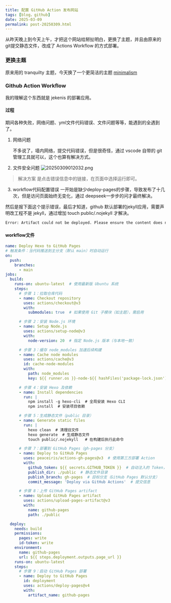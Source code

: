```yaml
---
title: 配置 GitHub Action 发布网站
tags: [blog，github]
date: 2025-03-09
permalink: post-20250309.html
---
```


从昨天晚上到今天上午，才把这个网站给掰扯明白，更换了主题，并且由原来的git提交静态文件，改成了 Actions Workflow 的方式部署。

### 更换主题

原来用的 tranquilty 主题，今天换了一个更简洁的主题
[minimalism](https://minimalism.codeover.cn/docs/introduction)

### Github Action Workflow
我的理解这个东西就是 jekenis 的部署应用。

#### 过程
期间各种失败，网络问题、yml文件代码错误、文件问题等等，能遇到的全遇到了。

1. 网络问题

   不多说了，墙内网络，提交代码错误，但是很奇怪，通过 vscode 自带的 git 管理工具就可以，这个也算有解决方式。


2. 文件安全问题
![20250309012032.png](https://s2.loli.net/2025/03/09/i3MPKDIrta8CTgO.png)

> 解决方案 是点击错误信息中的链接，在页面中选择运行即可。

3. workflow代码配置错误
一开始是缺少deploy-pages的步骤，导致发布了十几次，但是访问页面始终无变化，通过 deepseek一步步的问才最终解决。

然后是报下面这个提示错误，最后才知道，github 默认部署的jekyll应用，需要声明改工程不是 jekyll，通过增加 touch public/.nojekyll 才解决。

``` bash
Error: Artifact could not be deployed. Please ensure the content does not contain any hard links, symlinks and total size is less than 10GB.
```

#### workflow文件
``` yml
name: Deploy Hexo to GitHub Pages
# 触发条件：当代码推送到主分支（默认 main）时自动运行
on:
  push:
    branches:
      - main
jobs:
  build:
    runs-on: ubuntu-latest  # 使用最新版 Ubuntu 系统
    steps:
      # 步骤 1：拉取仓库代码
      - name: Checkout repository
        uses: actions/checkout@v3
        with:
          submodules: true  # 如果使用 Git 子模块（如主题），需启用

      # 步骤 2：安装 Node.js 环境
      - name: Setup Node.js
        uses: actions/setup-node@v3
        with:
          node-version: 20  # 指定 Node.js 版本（与本地一致）

      # 步骤 3：缓存 node_modules 加速后续构建
      - name: Cache node modules
        uses: actions/cache@v3
        id: cache-node-modules
        with:
          path: node_modules
          key: ${{ runner.os }}-node-${{ hashFiles('package-lock.json') }}

      # 步骤 4：安装 Hexo 及依赖
      - name: Install dependencies
        run: |
          npm install -g hexo-cli  # 全局安装 Hexo CLI
          npm install  # 安装项目依赖

      # 步骤 5：生成静态文件（public 目录）
      - name: Generate static files
        run: |
          hexo clean  # 清理旧文件
          hexo generate  # 生成静态文件
          touch public/.nojekyll   # 在构建后执行此命令

      # 步骤 7：部署到 GitHub Pages（gh-pages 分支）
      - name: Deploy to GitHub Pages
        uses: peaceiris/actions-gh-pages@v3  # 使用第三方部署 Action
        with:
          github_token: ${{ secrets.GITHUB_TOKEN }}  # 自动注入的 Token，无需手动配置
          publish_dir: ./public  # 静态文件目录
          publish_branch: gh-pages  # 目标分支（GitHub Pages 默认分支）
          commit_message: 'Deploy via GitHub Actions'  # 提交信息

      # 步骤 8：上传 GitHub Pages artifact
      - name: Upload GitHub Pages artifact
        uses: actions/upload-pages-artifact@v3
        with:
          name: github-pages
          path: ./public

  deploy:
    needs: build
    permissions:
      pages: write
      id-token: write
    environment:
      name: github-pages
      url: ${{ steps.deployment.outputs.page_url }}
    runs-on: ubuntu-latest
    steps:
      # 步骤 9：启动 GitHub Pages 部署
      - name: Deploy to GitHub Pages
        id: deployment
        uses: actions/deploy-pages@v4
        with:
          artifact_name: github-pages
```